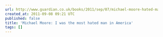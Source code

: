 ```yaml
---
url: http://www.guardian.co.uk/books/2011/sep/07/michael-moore-hated-man-america
created_at: 2011-09-08 09:21 UTC
published: false
title: 'Michael Moore: I was the most hated man in America'
tags: []
---
```



